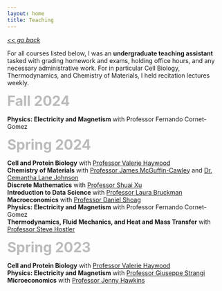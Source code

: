 ```yaml
---
layout: home
title: Teaching
---
```

[*<< go back*](index.md)

For all courses listed below, I was an **undergraduate teaching assistant** tasked with grading homework and exams, holding office hours, and any necessary administrative work. For in particular Cell Biology, Thermodynamics, and Chemistry of Materials, I held recitation lectures weekly. 

<span style="font-size:32px; font-weight: bold; color: #bbbbbb;">Fall 2024</span>

**Physics: Electricity and Magnetism** with Professor Fernando Cornet-Gomez 

<span style="font-size:32px; font-weight: bold; color: #bbbbbb;">Spring 2024</span>

**Cell and Protein Biology** with <a href="https://biology.case.edu/faculty/valerie-haywood/" target="_blank">Professor Valerie Haywood</a> \
**Chemistry of Materials** with <a href="https://engineering.case.edu/about/school-directory/jim-mcguffin-cawley" target="_blank">Professor James McGuffin-Cawley</a> and <a href="https://engineering.case.edu/news/new-faculty-spotlight-cemantha-morgan-lane-johnson" target="_blank">Dr. Cemantha Lane Johnson</a> \
**Discrete Mathematics** with <a href="https://engineering.case.edu/about/school-directory/shuai-xu" target="_blank">Professor Shuai Xu</a> \
**Introduction to Data Science** with <a href="https://engineering.case.edu/about/school-directory/laura-bruckman" target="_blank">Professor Laura Bruckman</a> \
**Macroeconomics** with <a href="https://case.edu/weatherhead/about/faculty-and-staff-directory/daniel-shoag" target="_blank">Professor Daniel Shoag</a> \
**Physics: Electricity and Magnetism** with Professor Fernando Cornet-Gomez \
**Thermodynamics, Fluid Mechanics, and Heat and Mass Transfer** with <a href="https://engineering.case.edu/about/school-directory/steve-hostler" target="_blank">Professor Steve Hostler</a> 

<span style="font-size:32px; font-weight: bold; color: #bbbbbb;">Spring 2023</span>

**Cell and Protein Biology** with <a href="https://biology.case.edu/faculty/valerie-haywood/" target="_blank">Professor Valerie Haywood</a> \
**Physics: Electricity and Magnetism** with <a href="https://physics.case.edu/faculty/giuseppe-strangi/" target="_blank">Professor Giuseppe Strangi</a> \
**Microeconomics** with <a href="https://case.edu/weatherhead/about/faculty-and-staff-directory/jenny-hawkins" target="_blank">Professor Jenny Hawkins</a> 


